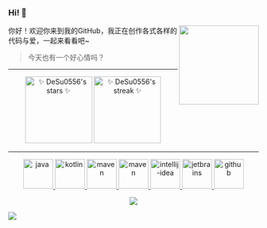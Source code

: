 ### Hi! 👋

<div>

<img align="right" src="https://github-readme-stats.vercel.app/api/top-langs/?username=DeSu0556&theme=tokyonight&show_icons=true&layout=compact&hide_border=true&locale=cn" width="160em" />

你好！欢迎你来到我的GitHub，我正在创作各式各样的代码与爱，一起来看看吧~

> 今天也有一个好心情吗？
> 
</div>

<hr />

<div align="center">

</div>

<div align="center">

<img src="https://github-readme-stats.vercel.app/api?username=DeSu0556&show_icons=true&theme=tokyonight&hide_border=true&locale=cn" alt="✨ DeSu0556's stars ✨" height="135em"  />

<img src="https://github-readme-streak-stats.herokuapp.com?user=DeSu0556&theme=tokyonight&hide_border=true&border_radius=3.5&locale=zh" alt="✨ DeSu0556's streak ✨" height="135em"  />

</div>

<hr />

<p align="center">

<a href="https://www.java.com/">
   <img src="https://github.com/get-icon/geticon/raw/master/icons/java.svg" alt="java" width="60" height="60" />
</a>


<a href="https://kotlinlang.org/">
   <img src="https://github.com/get-icon/geticon/raw/master/icons/kotlin.svg" alt="kotlin" width="60" height="60" />
</a>


 <a href="https://maven.apache.org/">
   <img src="https://github.com/get-icon/geticon/raw/master/icons/maven.svg" alt="maven" width="60" height="60" />
 </a>

 <a href="https://gradle.org/">
   <img src="https://github.com/get-icon/geticon/raw/master/icons/gradle.svg" alt="maven" width="60" height="60" />
 </a>


<a href="https://www.jetbrains.com/idea/">
   <img src="https://github.com/get-icon/geticon/raw/master/icons/intellij-idea.svg" alt="intellij-idea" width="60" height="60" />
</a>

<a href="https://www.jetbrains.com/">
   <img src="https://github.com/get-icon/geticon/raw/master/icons/jetbrains.svg" alt="jetbrains" width="60" height="60" />
</a>

<a href="https://github.com/DeSu0556">
   <img src="https://github.com/get-icon/geticon/raw/master/icons/github-icon.svg" alt="github" width="60" height="60" />
</a>

</p>

<p align="center"><a href="https://github.com/DeSu0556">
    <img
      src="https://github-profile-trophy.vercel.app/?username=DeSu0556&theme=onedark&no-frame=true&row=1&&margin-w=20&no-bg=true"
    />
  </a></p>

<img align="center" src="https://activity-graph.herokuapp.com/graph?username=DeSu0556&theme=react-dark" />
